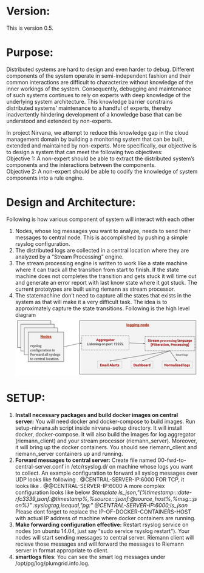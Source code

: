 # Version:
This is version 0.5.

# Purpose:
Distributed systems are hard to design and even harder to debug. Different components of the system operate in semi-independent fashion and their common interactions are difficult to characterize without knowledge of the inner workings of the system. Consequently, debugging and maintenance of such systems continues to rely on experts with deep knowledge of the underlying system architecture. This knowledge barrier constrains distributed systems’ maintenance to a handful of experts, thereby inadvertently hindering development of a knowledge base that can be understood and extended by non-experts.

In project Nirvana, we attempt to reduce this knowledge gap in the cloud management domain by building a monitoring system that can be built, extended and maintained by non-experts. More specifically, our objective is to design a system that can meet the following two objectives: <br />
Objective 1: A non-expert should be able to extract the distributed system’s components and the interactions between the components. <br />
Objective 2: A non-expert should be able to codify the knowledge of system components into a rule engine.

# Design and Architecture:
Following is how various component of system will interact with each other
  1. Nodes, whose log messages you want to analyze, needs to send their messages to central node. This is accomplished by pushing a simple rsyslog configuration.
  2. The distributed logs are collected in a central location where they are analyzed by a “Stream Processing” engine. 
  3. The stream processing engine is written to work like a state machine where it can track all the transition from start to finish. If the state machine does not completes the transition and gets stuck it will time out and generate an error report with last know state where it got stuck. The current prototypes are built using riemann as stream processor.
  4. The statemachine don’t need to capture all the states that exists in the system as that will make it a very difficult task. The idea is to approximately capture the state transitions. 
Following is the high level diagram <br />
![Alt text](./images/design.png?raw=true "Title")

SETUP:
======
  1. **Install necessary packages and build docker images on central server:** You will need docker and docker-compose to build images. Run setup-nirvana.sh script inside nirvana-setup directory.
     It will install docker, docker-compose.
     It will also build the images for log aggregator (riemann_client) and your stream processor (riemann_server).
     Moreover, it will bring up the docker containers.
     You should see riemann_client and riemann_server containers up and running.
  2. **Forward messages to central server:** Create file named 00-fwd-to-central-server.conf in /etc/rsyslog.d/ on machine whose logs you want to collect. An example configuration to forward all syslog messages over UDP looks like following
     *.* @CENTRAL-SERVER-IP:6000
      FOR TCP, it looks like
     *.* @@CENTRAL-SERVER-IP:6000
     A more complex configuration looks like below
     *$template ls_json,"{%timestamp:::date-rfc3339,jsonf:@timestamp%,%source:::jsonf:@source_host%,%msg:::json%}"
     :syslogtag,isequal,"pg:" @CENTRAL-SERVER-IP:6000;ls_json <br />*
     Please dont forget to replace the IP-OF-DOCKER-CONTAINERS-HOST with actual IP address of machine where docker containers are running.
  3. **Make forwarding configuration effective:** 
     Restart rsyslog service on nodes (on ubuntu 14.04, just say "sudo service rsyslog restart"). 
Your nodes will start sending messages to central server. Riemann client will recieve those messages and will forward the messages to Riemann server in format appropriate to client. 
  4. **smartlogs files**: 
     You can see the smart log messages under /opt/pg/log/plumgrid.info.log.
